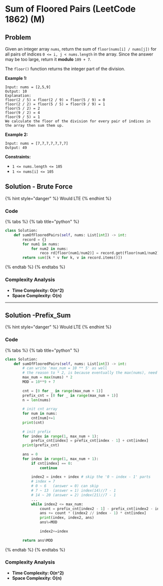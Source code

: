# Sum of Floored Pairs (LeetCode 1862) (M)

## Problem

Given an integer array `nums`, return the sum of `floor(nums[i] / nums[j])` for all pairs of indices `0 <= i, j < nums.length` in the array. Since the answer may be too large, return it **modulo** `109 + 7`.

The `floor()` function returns the integer part of the division.

**Example 1:**

```
Input: nums = [2,5,9]
Output: 10
Explanation:
floor(2 / 5) = floor(2 / 9) = floor(5 / 9) = 0
floor(2 / 2) = floor(5 / 5) = floor(9 / 9) = 1
floor(5 / 2) = 2
floor(9 / 2) = 4
floor(9 / 5) = 1
We calculate the floor of the division for every pair of indices in the array then sum them up.
```

**Example 2:**

```
Input: nums = [7,7,7,7,7,7,7]
Output: 49
```

**Constraints:**

* `1 <= nums.length <= 105`
* `1 <= nums[i] <= 105`

## Solution - Brute Force

{% hint style="danger" %}
Would LTE
{% endhint %}

### Code

{% tabs %}
{% tab title="python" %}
```python
class Solution:
    def sumOfFlooredPairs(self, nums: List[int]) -> int:
        record = {}
        for num1 in nums:
            for num2 in nums:
                reco rd[floor(num1/num2)] = record.get(floor(num1/num2), 0) + 1
        return sum([k * v for k, v in record.items()])
```
{% endtab %}
{% endtabs %}

### Complexity Analysis

* **Time Complexity: O(n^2)**
* **Space Complexity: O(n)**

****

## Solution -Prefix\_Sum

{% hint style="danger" %}
Would LTE
{% endhint %}

### Code

{% tabs %}
{% tab title="python" %}
```python
class Solution:
    def sumOfFlooredPairs(self, nums: List[int]) -> int:
        # can write 'max_num = 10 ** 5' as well
        # the reason to * 2, is because eventually the max(nums), need to have range when calculating [max(nums):max(nums) * 2 - 1]
        max_num = max(nums) * 2
        MOD = 10**9 + 7
        
        cnt = [0 for _ in range(max_num + 1)]
        prefix_cnt = [0 for _ in range(max_num + 1)]
        n = len(nums)
        
        # init cnt array
        for num in nums:
            cnt[num]+=1
        print(cnt)
        
        # init prefix
        for index in range(1, max_num + 1):
            prefix_cnt[index] = prefix_cnt[index - 1] + cnt[index]
        print(prefix_cnt)
        
        ans = 0
        for index in range(1, max_num + 1):
            if cnt[index] == 0:
                continue
            
            index2 = index + index # skip the '0 ~ index - 1' parts
            # index = 7
            # 0 ~ 6   (answer = 0) can skip
            # 7 ~ 13  (answer = 1) index(14)//7 - 1
            # 14 ~ 20 (answer = 2) index(21)//7 - 1
            ...
            while index2 <= max_num:
                count = prefix_cnt[index2 - 1] - prefix_cnt[index2 - index - 1]
                ans += count * (index2 // index - 1) * cnt[index]
                print(index, index2, ans)
                ans%=MOD
                
                index2+=index
        
        return ans%MOD
```
{% endtab %}
{% endtabs %}

### Complexity Analysis

* **Time Complexity: O(n^2)**
* **Space Complexity: O(n)**
